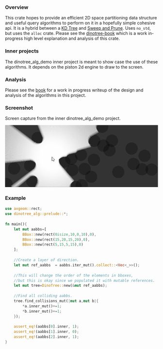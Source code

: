 ### Overview

This crate hopes to provide an efficient 2D space partitioning data structure and useful query algorithms to perform on it in a hopefully simple cohesive api.
It is a hybrid between a [KD Tree](https://en.wikipedia.org/wiki/K-d_tree) and [Sweep and Prune](https://en.wikipedia.org/wiki/Sweep_and_prune).
Uses `no_std`, but uses the `alloc` crate.
Please see the [dinotree-book](https://dinotree-book.netlify.com) which is a work in-progress high level explanation and analysis of this crate.

### Inner projects

The dinotree_alg_demo inner project is meant to show case the use of these algorithms. It depends on the piston 2d engine to draw to the screen. 

### Analysis

Please see the [book](https://dinotree-book.netlify.com) for a work in progress writeup of the design and analysis of the algorithms in this project.

### Screenshot

Screen capture from the inner dinotree_alg_demo project.

<img src="./assets/screenshot.gif" alt="screenshot">

### Example

```rust
use axgeom::rect;
use dinotree_alg::prelude::*;

fn main(){
	let mut aabbs=[
		BBox::new(rect(0isize,10,0,10),0),    
		BBox::new(rect(15,20,15,20),0), 
		BBox::new(rect(5,15,5,15),0)
	];
	
	//Create a layer of direction.
	let mut ref_aabbs  = aabbs.iter_mut().collect::<Vec<_>>();

	//This will change the order of the elements in bboxes,
	//but this is okay since we populated it with mutable references.	
	let mut tree=DinoTree::new(&mut ref_aabbs);

	//Find all colliding aabbs.
	tree.find_collisions_mut(|mut a,mut b|{
		*a.inner_mut()+=1;
		*b.inner_mut()+=1;
	});

	assert_eq!(aabbs[0].inner, 1);
	assert_eq!(aabbs[1].inner, 0);
	assert_eq!(aabbs[2].inner, 1);
}

```
